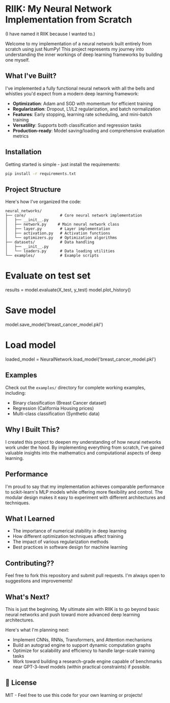# RIIK: My Neural Network Implementation from Scratch

(I have named it RIIK because I wanted to.) 

Welcome to my implementation of a neural network built entirely from scratch using just NumPy! This project represents my journey into understanding the inner workings of deep learning frameworks by building one myself.

##  What I've Built?

I've implemented a fully functional neural network with all the bells and whistles you'd expect from a modern deep learning framework:

- **Optimization**: Adam and SGD with momentum for efficient training
- **Regularization**: Dropout, L1/L2 regularization, and batch normalization
- **Features**: Early stopping, learning rate scheduling, and mini-batch training
- **Versatility**: Supports both classification and regression tasks
- **Production-ready**: Model saving/loading and comprehensive evaluation metrics

##  Installation

Getting started is simple - just install the requirements:

```bash
pip install -r requirements.txt
```

##  Project Structure

Here's how I've organized the code:

```
neural_networks/
├── core/               # Core neural network implementation
│   ├── __init__.py     
│   ├── network.py     # Main neural network class
│   ├── layer.py        # Layer implementation
│   ├── activation.py   # Activation functions
│   └── optimizers.py   # Optimization algorithms
├── datasets/           # Data handling
│   ├── __init__.py
│   └── loaders.py      # Data loading utilities
└── examples/           # Example scripts
```

<!-- ##  Quick Start

Here's how you can use my neural network implementation:

```python
from neural_networks.core import NeuralNetwork
from neural_networks.datasets.loaders import DataLoader

# Load some data
data = DataLoader.load_classification_dataset('breast_cancer')
X_train, y_train = data['X_train'], data['y_train']
X_val, y_val = data['X_val'], data['y_val']
X_test, y_test = data['X_test'], data['y_test']

# Define the network architecture
architecture = [
    (30, 64, 'relu', 0.3, True),    # Input layer
    (64, 32, 'relu', 0.3, True),     # Hidden layer 1
    (32, 16, 'relu', 0.2, False),    # Hidden layer 2
    (16, 1, 'sigmoid', 0.0, False)   # Output layer
]

# Create and train the model
model = NeuralNetwork(architecture, task='classification', optimizer='adam', learning_rate=0.001)

model.fit(
    X_train, y_train, X_val, y_val,
    epochs=500, 
    batch_size=32,
    l2_reg=0.001, 
    early_stopping=True,
    patience=30, 
    lr_schedule=True
) -->

# Evaluate on test set
results = model.evaluate(X_test, y_test)
model.plot_history()

# Save model
model.save_model('breast_cancer_model.pkl')

# Load model
loaded_model = NeuralNetwork.load_model('breast_cancer_model.pkl')


## Examples

Check out the `examples/` directory for complete working examples, including:

- Binary classification (Breast Cancer dataset)
- Regression (California Housing prices)
- Multi-class classification (Synthetic data)

## Why I Built This?

I created this project to deepen my understanding of how neural networks work under the hood. By implementing everything from scratch, I've gained valuable insights into the mathematics and computational aspects of deep learning.

## Performance

I'm proud to say that my implementation achieves comparable performance to scikit-learn's MLP models while offering more flexibility and control. The modular design makes it easy to experiment with different architectures and techniques.

## What I Learned

- The importance of numerical stability in deep learning
- How different optimization techniques affect training
- The impact of various regularization methods
- Best practices in software design for machine learning

## Contributing??

Feel free to fork this repository and submit pull requests. I'm always open to suggestions and improvements!

## What's Next? 

This is just the beginning. My ultimate aim with RIIK is to go beyond basic neural networks and push toward more advanced deep learning architectures. 

Here's what I'm planning next:

- Implement CNNs, RNNs, Transformers, and Attention mechanisms
- Build an autograd engine to support dynamic computation graphs
- Optimize for scalability and efficiency to handle large-scale training tasks
- Work toward building a research-grade engine capable of benchmarks near GPT-3–level models (within practical constraints) if possible. 

## 📜 License

MIT - Feel free to use this code for your own learning or projects!
